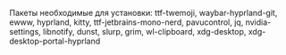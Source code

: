 Пакеты необходимые для установки: 
ttf-twemoji, waybar-hyprland-git, ewww, hyprland, kitty, ttf-jetbrains-mono-nerd, pavucontrol, jq, nvidia-settings, libnotify, dunst, slurp, grim, wl-clipboard, xdg-desktop, xdg-desktop-portal-hyprland
